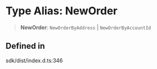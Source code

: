 # Type Alias: NewOrder

> **NewOrder**: `NewOrderByAddress` \| `NewOrderByAccountId`

## Defined in

sdk/dist/index.d.ts:346
